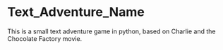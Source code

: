# Text_Adventure_Name
This is a small text adventure game in python, based on Charlie and the Chocolate Factory movie.
